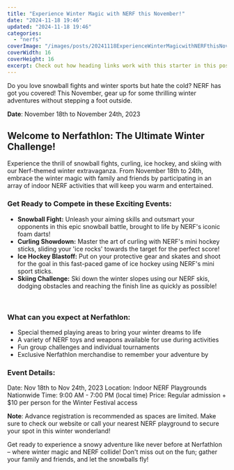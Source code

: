 ```yaml
---
title: "Experience Winter Magic with NERF this November!"
date: "2024-11-18 19:46"
updated: "2024-11-18 19:46"
categories:
  - "nerfs"
coverImage: "/images/posts/20241118ExperienceWinterMagicwithNERFthisNovember_1.jpg"
coverWidth: 16
coverHeight: 16
excerpt: Check out how heading links work with this starter in this post.
---
```


<script>
  import { base } from '$app/paths';
</script>


Do you love snowball fights and winter sports but hate the cold? NERF has got you covered! This November, gear up for some thrilling winter adventures without stepping a foot outside.

**Date**: November 18th to November 24th, 2023

## Welcome to Nerfathlon: The Ultimate Winter Challenge!
Experience the thrill of snowball fights, curling, ice hockey, and skiing with our Nerf-themed winter extravaganza. From November 18th to 24th, embrace the winter magic with family and friends by participating in an array of indoor NERF activities that will keep you warm and entertained.

### Get Ready to Compete in these Exciting Events:
* **Snowball Fight:** Unleash your aiming skills and outsmart your opponents in this epic snowball battle, brought to life by NERF's iconic foam darts!
* **Curling Showdown:** Master the art of curling with NERF's mini hockey sticks, sliding your 'ice rocks' towards the target for the perfect score!
* **Ice Hockey Blastoff:** Put on your protective gear and skates and shoot for the goal in this fast-paced game of ice hockey using NERF's mini sport sticks.
* **Skiing Challenge:** Ski down the winter slopes using our NERF skis, dodging obstacles and reaching the finish line as quickly as possible!


<img class="inline object-contain w-full my-4" src="{base}/images/posts/20241118ExperienceWinterMagicwithNERFthisNovember_2.jpg" alt="" style="aspect-ratio: 16 / 16;" width="16" height="16">

### What can you expect at Nerfathlon:
* Special themed playing areas to bring your winter dreams to life
* A variety of NERF toys and weapons available for use during activities
* Fun group challenges and individual tournaments
* Exclusive Nerfathlon merchandise to remember your adventure by

### Event Details:
Date: Nov 18th to Nov 24th, 2023
Location: Indoor NERF Playgrounds Nationwide
Time: 9:00 AM - 7:00 PM (local time)
Price: Regular admission + $10 per person for the Winter Festival access

**Note**: Advance registration is recommended as spaces are limited. Make sure to check our website or call your nearest NERF playground to secure your spot in this winter wonderland!

Get ready to experience a snowy adventure like never before at Nerfathlon – where winter magic and NERF collide! Don't miss out on the fun; gather your family and friends, and let the snowballs fly!